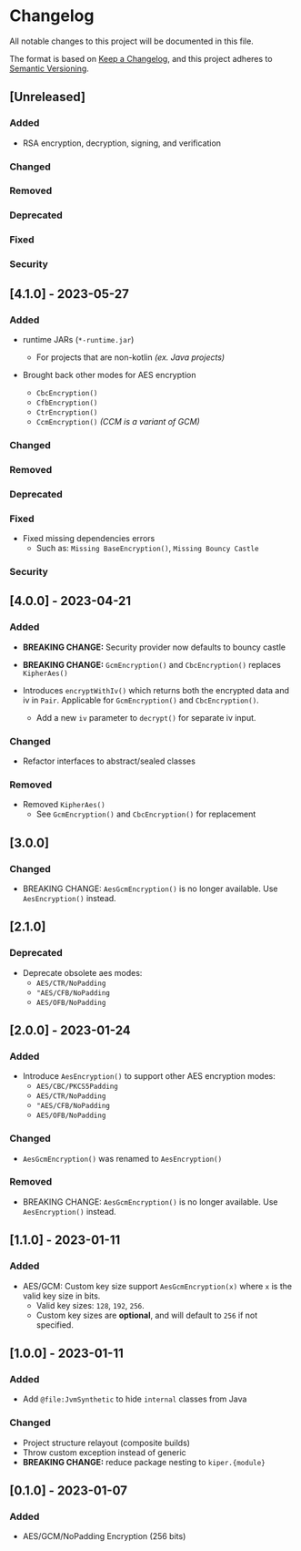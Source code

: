 # Changelog

All notable changes to this project will be documented in this file.

The format is based on [Keep a Changelog](https://keepachangelog.com/en/1.0.0/),
and this project adheres to [Semantic Versioning](https://semver.org/spec/v2.0.0.html).

## [Unreleased]

### Added

- RSA encryption, decryption, signing, and verification

### Changed

### Removed

### Deprecated

### Fixed

### Security

## [4.1.0] - 2023-05-27

### Added

- runtime JARs (`*-runtime.jar`)
    - For projects that are non-kotlin _(ex. Java projects)_

- Brought back other modes for AES encryption
    - `CbcEncryption()`
    - `CfbEncryption()`
    - `CtrEncryption()`
    - `CcmEncryption()` _(CCM is a variant of GCM)_

### Changed

### Removed

### Deprecated

### Fixed

- Fixed missing dependencies errors
    - Such as: `Missing BaseEncryption()`, `Missing Bouncy Castle`

### Security

## [4.0.0] - 2023-04-21

### Added

- **BREAKING CHANGE:** Security provider now defaults to bouncy castle

- **BREAKING CHANGE:** `GcmEncryption()` and `CbcEncryption()` replaces `KipherAes()`

- Introduces `encryptWithIv()` which returns both the encrypted
  data and iv in `Pair`. Applicable for `GcmEncryption()` and `CbcEncryption()`.
    - Add a new `iv` parameter to `decrypt()` for separate iv input.

### Changed

- Refactor interfaces to abstract/sealed classes

### Removed

- Removed `KipherAes()`
    - See `GcmEncryption()` and `CbcEncryption()` for replacement

## [3.0.0]

### Changed

- BREAKING CHANGE: `AesGcmEncryption()` is no longer available. Use `AesEncryption()` instead.

## [2.1.0]

### Deprecated

- Deprecate obsolete aes modes:
    - `AES/CTR/NoPadding`
    - `"AES/CFB/NoPadding`
    - `AES/OFB/NoPadding`

## [2.0.0] - 2023-01-24

### Added

- Introduce `AesEncryption()` to support other AES encryption modes:
    - `AES/CBC/PKCS5Padding`
    - `AES/CTR/NoPadding`
    - `"AES/CFB/NoPadding`
    - `AES/OFB/NoPadding`

### Changed

- `AesGcmEncryption()` was renamed to `AesEncryption()`

### Removed

- BREAKING CHANGE: `AesGcmEncryption()` is no longer available. Use `AesEncryption()` instead.

## [1.1.0] - 2023-01-11

### Added

- AES/GCM: Custom key size support `AesGcmEncryption(x)` where `x` is the valid key size in bits.
    - Valid key sizes: `128`, `192`, `256`.
    - Custom key sizes are **optional**, and will default to `256` if not specified.

## [1.0.0] - 2023-01-11

### Added

- Add `@file:JvmSynthetic` to hide `internal` classes from Java

### Changed

- Project structure relayout (composite builds)
- Throw custom exception instead of generic
- **BREAKING CHANGE:** reduce package nesting to `kiper.{module}`

## [0.1.0] - 2023-01-07

### Added

- AES/GCM/NoPadding Encryption (256 bits)
